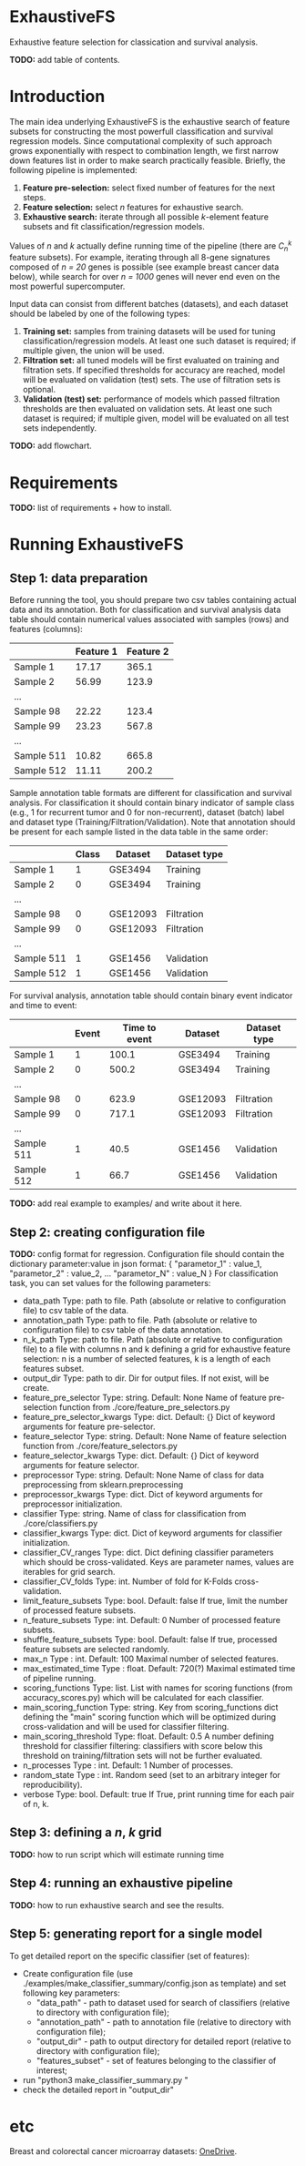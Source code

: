 # ExhaustiveFS
Exhaustive feature selection for classication and survival analysis.

**TODO:** add table of contents.

# Introduction
The main idea underlying ExhaustiveFS is the exhaustive search of feature subsets for constructing the most powerfull classification and survival regression models. Since computational complexity of such approach grows exponentially with respect to combination length, we first narrow down features list in order to make search practically feasible. Briefly, the following pipeline is implemented:
1. **Feature pre-selection:** select fixed number of features for the next steps.
2. **Feature selection:** select *n* features for exhaustive search.
3. **Exhaustive search:** iterate through all possible *k*-element feature subsets and fit classification/regression models.

Values of *n* and *k* actually define running time of the pipeline (there are *C<sub>n</sub><sup>k</sup>* feature subsets). For example, iterating through all 8-gene signatures composed of *n = 20* genes is possible (see example breast cancer data below), while search for over *n = 1000* genes will never end even on the most powerful supercomputer.

Input data can consist from different batches (datasets), and each dataset should be labeled by one of the following types:
1. **Training set:** samples from training datasets will be used for tuning classification/regression models. At least one such dataset is required; if multiple given, the union will be used.
2. **Filtration set:** all tuned models will be first evaluated on training and filtration sets. If specified thresholds for accuracy are reached, model will be evaluated on validation (test) sets. The use of filtration sets is optional.
3. **Validation (test) set:** performance of models which passed filtration thresholds are then evaluated on validation sets. At least one such dataset is required; if multiple given, model will be evaluated on all test sets independently.

**TODO:** add flowchart.

# Requirements

**TODO:** list of requirements + how to install.

# Running ExhaustiveFS

## Step 1: data preparation

Before running the tool, you should prepare two csv tables containing actual data and its annotation. Both for classification and survival analysis data table should contain numerical values associated with samples (rows) and features (columns):

|            | Feature 1 | Feature 2 |
| ---------- | --------- | --------- |
| Sample 1   | 17.17     | 365.1     |
| Sample 2   | 56.99     | 123.9     |
| ...        |           |           |
| Sample 98  | 22.22     | 123.4     |
| Sample 99  | 23.23     | 567.8     |
| ...        |           |           |
| Sample 511 | 10.82     | 665.8     |
| Sample 512 | 11.11     | 200.2     |

Sample annotation table formats are different for classification and survival analysis. For classification it should contain binary indicator of sample class (e.g., 1 for recurrent tumor and 0 for non-recurrent), dataset (batch) label and dataset type (Training/Filtration/Validation). Note that annotation should be present for each sample listed in the data table in the same order:

|            | Class | Dataset  | Dataset type |
| ---------- | ----- | -------- | ------------ |
| Sample 1   | 1     | GSE3494  | Training     |
| Sample 2   | 0     | GSE3494  | Training     |
| ...        |       |          |              |
| Sample 98  | 0     | GSE12093 | Filtration   |
| Sample 99  | 0     | GSE12093 | Filtration   |
| ...        |       |          |              |
| Sample 511 | 1     | GSE1456  | Validation   |
| Sample 512 | 1     | GSE1456  | Validation   |

For survival analysis, annotation table should contain binary event indicator and time to event:

|            | Event | Time to event | Dataset  | Dataset type |
| ---------- | ----- | ------------- | -------- | ------------ |
| Sample 1   | 1     | 100.1         | GSE3494  | Training     |
| Sample 2   | 0     | 500.2         | GSE3494  | Training     |
| ...        |       |               |          |              |
| Sample 98  | 0     | 623.9         | GSE12093 | Filtration   |
| Sample 99  | 0     | 717.1         | GSE12093 | Filtration   |
| ...        |       |               |          |              |
| Sample 511 | 1     | 40.5          | GSE1456  | Validation   |
| Sample 512 | 1     | 66.7          | GSE1456  | Validation   |

**TODO:** add real example to examples/ and write about it here.

## Step 2: creating configuration file

**TODO:** config format for regression.
Configuration file should contain the dictionary parameter:value in json format:
{
    "parametor_1" : value_1,
    "parametor_2" : value_2,
    ...
    "parametor_N" : value_N
}
For classification task, you can set values for the following parameters:
* data_path
    Type: path to file.
    Path (absolute or relative to configuration file) to csv table of the data.
* annotation_path
    Type: path to file.
    Path (absolute or relative to configuration file) to csv table of the data annotation.
* n_k_path
    Type: path to file.
    Path (absolute or relative to configuration file) to a file with columns n and k defining a grid for exhaustive feature selection: n is a number of selected features, k is a length of each features subset.
* output_dir
    Type: path to dir.
    Dir for output files. If not exist, will be create.
* feature_pre_selector
    Type: string. Default: None
    Name of feature pre-selection function from ./core/feature_pre_selectors.py
* feature_pre_selector_kwargs
    Type: dict. Default: {}
    Dict of keyword arguments for feature pre-selector.
* feature_selector
    Type: string. Default: None
    Name of feature selection function from ./core/feature_selectors.py
* feature_selector_kwargs
    Type: dict. Default: {}
    Dict of keyword arguments for feature selector.
* preprocessor
    Type: string. Default: None
    Name of class for data preprocessing from sklearn.preprocessing
* preprocessor_kwargs
    Type: dict.
    Dict of keyword arguments for preprocessor initialization.
* classifier
    Type: string.
    Name of class for classification from ./core/classifiers.py
* classifier_kwargs
    Type: dict.
    Dict of keyword arguments for classifier initialization.
* classifier_CV_ranges
    Type: dict.
    Dict defining classifier parameters which should be cross-validated. Keys are parameter names, values are iterables for grid search.
* classifier_CV_folds
    Type: int.
    Number of fold for K-Folds cross-validation.
* limit_feature_subsets
    Type: bool. Default: false
    If true, limit the number of processed feature subsets.
* n_feature_subsets
    Type: int. Default: 0
    Number of processed feature subsets.
* shuffle_feature_subsets
    Type: bool. Default: false
    If true, processed feature subsets are selected randomly.
* max_n
    Type : int. Default: 100
    Maximal number of selected features.
* max_estimated_time
    Type : float. Default: 720(?)
    Maximal estimated time of pipeline running.
* scoring_functions
    Type: list.
    List with names for scoring functions (from accuracy_scores.py) which will be calculated for each classifier.
* main_scoring_function
    Type: string.
    Key from scoring_functions dict defining the "main" scoring function which will be optimized during cross-validation and will be used for classifier filtering.
* main_scoring_threshold
    Type: float. Default: 0.5
    A number defining threshold for classifier filtering: classifiers with score below this threshold on training/filtration sets will not be further evaluated.
* n_processes
    Type : int. Default: 1
    Number of processes.
* random_state
    Type : int.
    Random seed (set to an arbitrary integer for reproducibility).
* verbose
    Type: bool. Default: true
    If True, print running time for each pair of n, k.



## Step 3: defining a *n*, *k* grid

**TODO:** how to run script which will estimate running time

## Step 4: running an exhaustive pipeline

**TODO:** how to run exhaustive search and see the results.

## Step 5: generating report for a single model
To get detailed report on the specific classifier (set of features): 
* Create configuration file (use ./examples/make_classifier_summary/config.json as
   template) and set following key parameters:
    * "data_path" - path to dataset used for search of classifiers
  (relative to directory with configuration file);
    * "annotation_path" - path to annotation file (relative to directory 
      with configuration file);
    * "output_dir" - path to output directory for detailed report 
      (relative to directory with configuration file);
    * "features_subset" - set of features belonging to the classifier of interest;
* run "python3 make_classifier_summary.py <configuration file name>"    
* check the detailed report in "output_dir"

# etc
Breast and colorectal cancer microarray datasets: [OneDrive](https://eduhseru-my.sharepoint.com/:f:/g/personal/snersisyan_hse_ru/EpJztBwnLENPuLU8r0fA0awB1mBsck15t2zs7-aG4FXKNw).
